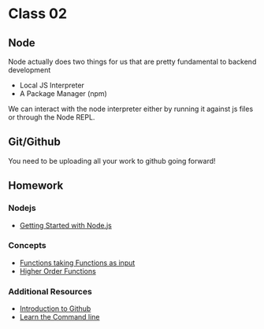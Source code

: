 # Class 02

## Node

Node actually does two things for us that are pretty fundamental to backend development

* Local JS Interpreter
* A Package Manager (npm)

We can interact with the node interpreter either by running it against js files or through the Node REPL.

## Git/Github

You need to be uploading all your work to github going forward!

## Homework

### Nodejs

* [Getting Started with Node.js](https://www.freecodecamp.org/news/get-started-with-nodejs/)

### Concepts

* [Functions taking Functions as input](https://www.freecodecamp.org/news/a-quick-intro-to-higher-order-functions-in-javascript-1a014f89c6b/)
* [Higher Order Functions](https://medium.com/humans-create-software/a-dirt-simple-introduction-to-higher-order-functions-in-javascript-b33bf9e19056)

### Additional Resources

* [Introduction to Github](https://github.com/skills/introduction-to-github)
* [Learn the Command line](https://www.freecodecamp.org/news/command-line-for-beginners/)
